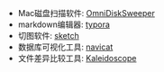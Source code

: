 * Mac磁盘扫描软件: [OmniDiskSweeper](https://www.omnigroup.com/more)
* markdown编辑器: [typora](https://typora.io)
* 切图软件: [sketch](https://www.sketch.com)
* 数据库可视化工具: [navicat](https://www.navicat.com/en/products)
* 文件差异比较工具: [Kaleidoscope](https://kaleidoscope.app)
